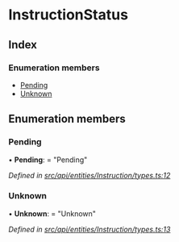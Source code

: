 # InstructionStatus

## Index

### Enumeration members

* [Pending](instructionstatus.md#pending)
* [Unknown](instructionstatus.md#unknown)

## Enumeration members

### Pending

• **Pending**: = "Pending"

_Defined in_ [_src/api/entities/Instruction/types.ts:12_](https://github.com/PolymathNetwork/polymesh-sdk/blob/5b409784/src/api/entities/Instruction/types.ts#L12)

### Unknown

• **Unknown**: = "Unknown"

_Defined in_ [_src/api/entities/Instruction/types.ts:13_](https://github.com/PolymathNetwork/polymesh-sdk/blob/5b409784/src/api/entities/Instruction/types.ts#L13)

